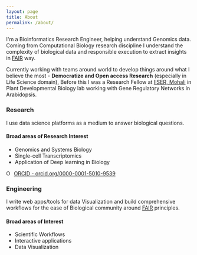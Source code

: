 ```yaml
---
layout: page
title: About
permalink: /about/
---
```

     
I'm a Bioinformatics Research Engineer, helping understand Genomics data. Coming from Computational Biology research discipline I understand the complexity of biological data and responsible execution to extract insights in [FAIR] way. 

Currently working with teams around world to develop things around what I believe the most - **Democratize and Open access Research** (especially in Life Science domain), Before this I was a Research Fellow at [IISER, Mohali] in Plant Developmental Biology lab working with Gene Regulatory Networks in Arabidopsis.


### Research 

I use data science platforms as a medium to answer biological questions.

#### Broad areas of Research Interest
* Genomics and Systems Biology
* Single-cell Transcriptomics
* Application of Deep learning in Biology
 
<div itemscope itemtype="https://schema.org/Person"><a itemprop="sameAs" content="https://orcid.org/0000-0001-5010-9539" href="https://orcid.org/0000-0001-5010-9539" target="orcid.widget" rel="noopener noreferrer" style="vertical-align:top;"><img src="https://orcid.org/sites/default/files/images/orcid_16x16.png" style="width:1em;margin-right:.5em;" alt="ORCID iD icon">ORCID - orcid.org/0000-0001-5010-9539</a></div>


### Engineering

I write web apps/tools for data Visualization and build comprehensive workflows for the ease of Biological community around [FAIR] principles.

#### Broad areas of Interest

* Scientific Workflows
* Interactive applications
* Data Visualization


[Pondicherry University]: http://www.pondiuni.edu.in
[BICPU]: https://www.bicpu.edu.in
[IISER, Mohali]: http://iisermohali.ac.in
[FAIR]: https://www.go-fair.org/fair-principles/
